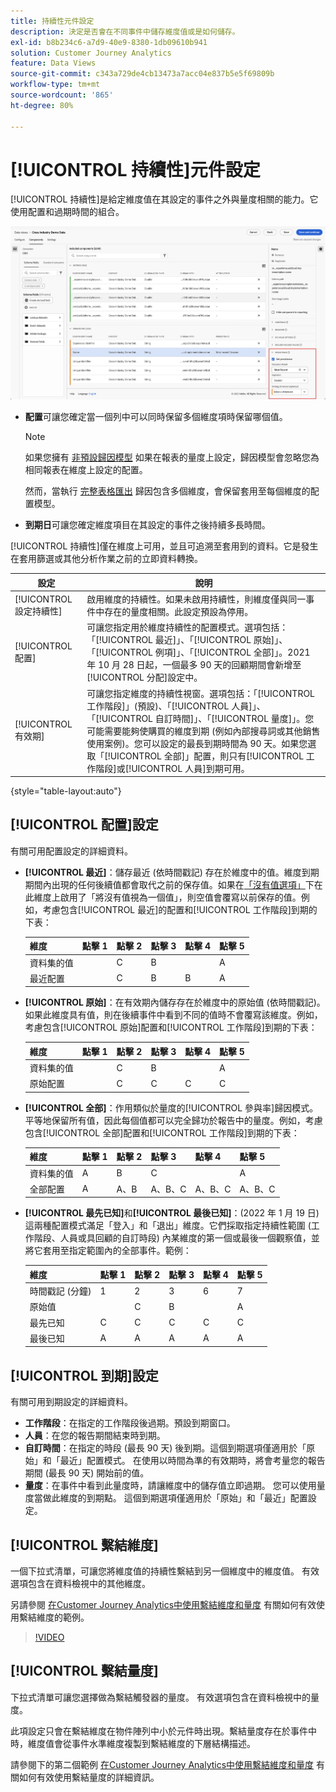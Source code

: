 ```yaml
---
title: 持續性元件設定
description: 決定是否會在不同事件中儲存維度值或是如何儲存。
exl-id: b8b234c6-a7d9-40e9-8380-1db09610b941
solution: Customer Journey Analytics
feature: Data Views
source-git-commit: c343a729de4cb13473a7acc04e837b5e5f69809b
workflow-type: tm+mt
source-wordcount: '865'
ht-degree: 80%

---
```



# [!UICONTROL 持續性]元件設定

[!UICONTROL 持續性]是給定維度值在其設定的事件之外與量度相關的能力。它使用配置和過期時間的組合。

![醒目提示持續性選項的資料檢視視窗](../assets/persistence.png)

* **配置**&#x200B;可讓您確定當一個列中可以同時保留多個維度項時保留哪個值。

  >[!NOTE]
  >
  >如果您擁有 [非預設歸因模型](/help/data-views/component-settings/attribution.md) 如果在報表的量度上設定，歸因模型會忽略您為相同報表在維度上設定的配置。
  >
  >然而，當執行 [完整表格匯出](/help/analysis-workspace/export/export-cloud.md) 歸因包含多個維度，會保留套用至每個維度的配置模型。

* **到期日**&#x200B;可讓您確定維度項目在其設定的事件之後持續多長時間。

[!UICONTROL 持續性]僅在維度上可用，並且可追溯至套用到的資料。它是發生在套用篩選或其他分析作業之前的立即資料轉換。

| 設定 | 說明 |
| --- | --- |
| [!UICONTROL 設定持續性] | 啟用維度的持續性。如果未啟用持續性，則維度僅與同一事件中存在的量度相關。此設定預設為停用。 |
| [!UICONTROL 配置] | 可讓您指定用於維度持續性的配置模式。選項包括：「[!UICONTROL 最近]」、「[!UICONTROL 原始]」、「[!UICONTROL 例項]」、「[!UICONTROL 全部]」。2021 年 10 月 28 日起，一個最多 90 天的回顧期間會新增至[!UICONTROL 分配]設定中。 |
| [!UICONTROL 有效期] | 可讓您指定維度的持續性視窗。選項包括：「[!UICONTROL 工作階段]」(預設)、「[!UICONTROL 人員]」、「[!UICONTROL 自訂時間]」、「[!UICONTROL 量度]」。您可能需要能夠使購買的維度到期 (例如內部搜尋詞或其他銷售使用案例)。您可以設定的最長到期時間為 90 天。如果您選取「[!UICONTROL 全部]」配置，則只有[!UICONTROL 工作階段]或[!UICONTROL 人員]到期可用。 |

{style="table-layout:auto"}

## [!UICONTROL 配置]設定

有關可用配置設定的詳細資料。

* **[!UICONTROL 最近]**：儲存最近 (依時間戳記) 存在於維度中的值。維度到期期間內出現的任何後續值都會取代之前的保存值。如果在[「沒有值選項」](no-value-options.md)下在此維度上啟用了「將沒有值視為一個值」，則空值會覆寫以前保存的值。例如，考慮包含[!UICONTROL 最近]的配置和[!UICONTROL 工作階段]到期的下表：

  | 維度 | 點擊 1 | 點擊 2 | 點擊 3 | 點擊 4 | 點擊 5 |
  | --- | --- | --- | --- | --- | --- |
  | 資料集的值 |  | C | B |  | A |
  | 最近配置 |  | C | B | B | A |

* **[!UICONTROL 原始]**：在有效期內儲存存在於維度中的原始值 (依時間戳記)。 如果此維度具有值，則在後續事件中看到不同的值時不會覆寫該維度。例如，考慮包含[!UICONTROL 原始]配置和[!UICONTROL 工作階段]到期的下表：

  | 維度 | 點擊 1 | 點擊 2 | 點擊 3 | 點擊 4 | 點擊 5 |
  | --- | --- | --- | --- | --- | --- |
  | 資料集的值 |  | C | B |  | A |
  | 原始配置 |  | C | C | C | C |

* **[!UICONTROL 全部]**：作用類似於量度的[!UICONTROL 參與率]歸因模式。 平等地保留所有值，因此每個值都可以完全歸功於報告中的量度。例如，考慮包含[!UICONTROL 全部]配置和[!UICONTROL 工作階段]到期的下表：

  | 維度 | 點擊 1 | 點擊 2 | 點擊 3 | 點擊 4 | 點擊 5 |
  | --- | --- | --- | --- | --- | --- |
  | 資料集的值 | A | B | C |  | A |
  | 全部配置 | A | A、B | A、B、C | A、B、C | A、B、C |

* **[!UICONTROL 最先已知]**&#x200B;和&#x200B;**[!UICONTROL 最後已知]**：(2022 年 1 月 19 日) 這兩種配置模式滿足「登入」和「退出」維度。它們採取指定持續性範圍 (工作階段、人員或具回顧的自訂時段) 內某維度的第一個或最後一個觀察值，並將它套用至指定範圍內的全部事件。範例：

  | 維度 | 點擊 1 | 點擊 2 | 點擊 3 | 點擊 4 | 點擊 5 |
  | --- | --- | --- | --- | --- | --- |
  | 時間戳記 (分鐘) | 1 | 2 | 3 | 6 | 7 |
  | 原始值 |  | C | B |  | A |
  | 最先已知 | C | C | C | C | C |
  | 最後已知 | A | A | A | A | A |

## [!UICONTROL 到期]設定

有關可用到期設定的詳細資料。

* **工作階段**：在指定的工作階段後過期。預設到期窗口。
* **人員**：在您的報告期間結束時到期。
* **自訂時間**：在指定的時段 (最長 90 天) 後到期。這個到期選項僅適用於「原始」和「最近」配置模式。 在使用以時間為準的有效期時，將會考量您的報告期間 (最長 90 天) 開始前的值。
* **量度**：在事件中看到此量度時，請讓維度中的儲存值立即過期。 您可以使用量度當做此維度的到期點。 這個到期選項僅適用於「原始」和「最近」配置設定。

## [!UICONTROL 繫結維度]

一個下拉式清單，可讓您將維度值的持續性繫結到另一個維度中的維度值。 有效選項包含在資料檢視中的其他維度。

另請參閱 [在Customer Journey Analytics中使用繫結維度和量度](../../use-cases/data-views/binding-dimensions-metrics.md) 有關如何有效使用繫結維度的範例。

>[!VIDEO](https://video.tv.adobe.com/v/342694/?quality=12)

## [!UICONTROL 繫結量度]

下拉式清單可讓您選擇做為繫結觸發器的量度。 有效選項包含在資料檢視中的量度。

此項設定只會在繫結維度在物件陣列中小於元件時出現。繫結量度存在於事件中時，維度值會從事件水準維度複製到繫結維度的下層結構描述。

請參閱下的第二個範例 [在Customer Journey Analytics中使用繫結維度和量度](../../use-cases/data-views/binding-dimensions-metrics.md) 有關如何有效使用繫結量度的詳細資訊。
